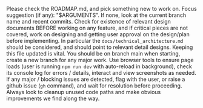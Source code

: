 Please check the ROADMAP.md, and pick something new to work on. Focus suggestion (if any): "$ARGUMENTS". If none, look at the current branch name and recent commits.
Check for existence of relevant design documents BEFORE working on any feature, and if critical pieces are not covered, work on designing and getting user approval on the design/plan before implementing.
In particular the `docs/technical_architecture.md` should be considered, and should point to relevant detail designs. Keeping this file updated is vital.
You should be on branch main when starting, create a new branch for any major work.
Use browser tools to ensure page loads (user is running `npm run dev` with auto-reload in background), check its console log for errors / details, interact and view screenshots as needed.
If any major / blocking issues are detected, flag with the user, or raise a github issue (`gh` command), and wait for resolution before proceeding.
Always look to cleanup unused code paths and make obvious improvements we find along the way.